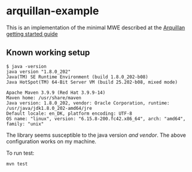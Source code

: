 # arquillan-example

This is an implementation of the minimal MWE described at the [Arquillan getting started guide](https://arquillian.org/guides/getting_started/#open_the_project_in_eclipse)

## Known working setup

```
$ java -version
java version "1.8.0_202"
Java(TM) SE Runtime Environment (build 1.8.0_202-b08)
Java HotSpot(TM) 64-Bit Server VM (build 25.202-b08, mixed mode)
```
```
Apache Maven 3.9.9 (Red Hat 3.9.9-14)
Maven home: /usr/share/maven
Java version: 1.8.0_202, vendor: Oracle Corporation, runtime: /usr/java/jdk1.8.0_202-amd64/jre
Default locale: en_DK, platform encoding: UTF-8
OS name: "linux", version: "6.15.8-200.fc42.x86_64", arch: "amd64", family: "unix"
```

The library seems susceptible to the java version *and vendor*. The above configuration works on my machine.

To run test:
```sh
mvn test
```

